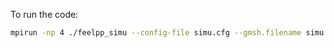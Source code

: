 To run the code:
```sh
mpirun -np 4 ./feelpp_simu --config-file simu.cfg --gmsh.filename simu.geo --movePhi=true
```
